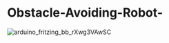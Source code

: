 # Obstacle-Avoiding-Robot-

![arduino_fritzing_bb_rXwg3VAwSC](https://user-images.githubusercontent.com/45517431/199801403-342c7feb-3788-41d5-83fd-9912d358c9a2.jpg)
